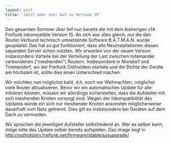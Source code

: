 ```yaml
---
layout: post
title: "Jetzt oder nie: Auf zu Version 15"
---
```


Den gesamten Sommer über lief nun bereits die mit dem bisherigen v14 Freifunk
inkompatible Version 15. An sich war alles gleich, nur die den Router-Verbund
technisch umsetzende Software B.A.T.M.A.N. wurde geupdatet. Das hat so gut
funktioniert, dass alle Neuinstallationen diesen separaten Server schon nutzten.
Wir erwarten von der neuen Version insbesondere Vorteile bei der Verteilung
der Last zwischen miteinander verbundenen ("meshenden") Routern. Insbesondere
in Niendorf und Timmendorf, wo der Freifunk Ostholstein startete und die 
Dichte der Geräte am höchsten ist, sollte dies einen Unterschied machen.

Wir möchten nun möglichst bald, d.h. noch vor Weihnachten, möglichst viele
Router aktualisieren. Bevor
wir ein automatisches Update für alle initiieren können, müssen wir allerdings sicherstellen,
dass die Aufsteller mit sich meshenden Knoten versorgt sind. Wegen der Inkompatibilität
des Updates würde ein sich nur meshender Knoten ansonsten möglicherweise dauerhaft
vom Netz getrennt. Dies gilt es insbesondere bei Geräten auf dem Dach zu vermeiden.

Wir sprechen die jeweiligen Aufsteller selbstredend an. Wer es selber kann, möge
bitte das Update selber bereits aufspielen. Das image liegt in
<http://ostholstein.freifunk.net/firmware/stable/sysupgrade/>


